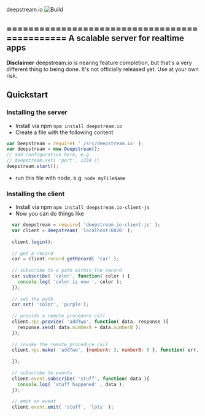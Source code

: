 deepstream.io ![Build](https://travis-ci.org/hoxton-one/deepstream.io.svg?branch=master)

==============================================
A scalable server for realtime apps
----------------------------------------------

**Disclaimer** deepstream.io is nearing feature completion, but that's a very different thing to being done. It's not officially released yet. Use at your own risk.

Quickstart
---------------------------------------------

### Installing the server
- Install via npm `npm install deepstream.io`
- Create a file with the following content
```javascript
var Deepstream = require( './src/deepstream.io' );
var deepstream = new Deepstream();
// add configuration here, e.g.
// deepstream.set( 'port', 1234 );
deepstream.start();
```
- run this file with node, e.g. `node myFileName`


### Installing the client
- Install via npm `npm install deepstream.io-client-js`
- Now you can do things like
```javascript
  var deepstream = require( 'deepstream.io-client-js' );
  var client = deepstream( 'localhost:6020' );
  
  client.login();
  
  // get a record
  car = client.record.getRecord( 'car' );
  
  // subscribe to a path within the record
  car.subscribe( 'color', function( color ) {
    console.log( 'color is now ', color );
  });
  
  // set the path
  car.set( 'color', 'purple');
  
  // provide a remote procedure call
  client.rpc.provide( 'addTwo', function( data, response ){
    response.send( data.numberA + data.numberB );
  });
  
  // invoke the remote procedure call
  client.rpc.make( 'addTwo', {numberA: 3, numberB: 5 }, function( err, result ){
  
  });
  
  // subscribe to events
  client.event.subscribe( 'stuff', function( data ){
    console.log( 'stuff happened' , data );
  });
  
  // emit an event
  client.event.emit( 'stuff', 'lots' );
```
